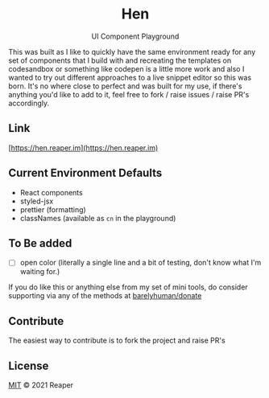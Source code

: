 <h1 align="center">Hen</h1>
<p align="center">UI Component Playground </p>

This was built as I like to quickly have the same environment ready for any set of components that I build with and recreating the templates on codesandbox or something like codepen is a little more work and also I wanted to try out different approaches to a live snippet editor so this was born. It's no where close to perfect and was built for my use, if there's anything you'd like to add to it, feel free to fork / raise issues / raise PR's accordingly.  

## Link 
[https://hen.reaper.im](https://hen.reaper.im)

## Current Environment Defaults

- React components
- styled-jsx
- prettier (formatting)
- classNames (available as `cn` in the playground)


## To Be added 
- [ ] open color (literally a single line and a bit of testing, don't know what I'm waiting for.)


If you do like this or anything else from my set of mini tools, do consider supporting via any of the methods at [barelyhuman/donate](https://barelyhuman.dev/donate)

## Contribute
The easiest way to contribute is to fork the project and raise PR's

## License
[MIT](/LICENSE.md) &copy; 2021 Reaper 
